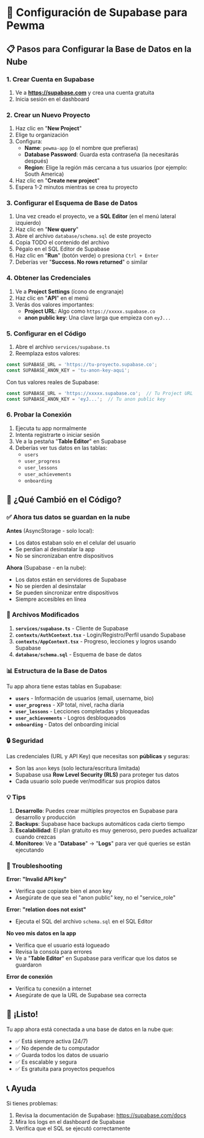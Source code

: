 # 🚀 Configuración de Supabase para Pewma

## 📋 Pasos para Configurar la Base de Datos en la Nube

### 1. Crear Cuenta en Supabase

1. Ve a **https://supabase.com** y crea una cuenta gratuita
2. Inicia sesión en el dashboard

### 2. Crear un Nuevo Proyecto

1. Haz clic en "**New Project**"
2. Elige tu organización
3. Configura:
   - **Name**: `pewma-app` (o el nombre que prefieras)
   - **Database Password**: Guarda esta contraseña (la necesitarás después)
   - **Region**: Elige la región más cercana a tus usuarios (por ejemplo: South America)
4. Haz clic en "**Create new project**"
5. Espera 1-2 minutos mientras se crea tu proyecto

### 3. Configurar el Esquema de Base de Datos

1. Una vez creado el proyecto, ve a **SQL Editor** (en el menú lateral izquierdo)
2. Haz clic en "**New query**"
3. Abre el archivo `database/schema.sql` de este proyecto
4. Copia TODO el contenido del archivo
5. Pégalo en el SQL Editor de Supabase
6. Haz clic en "**Run**" (botón verde) o presiona `Ctrl + Enter`
7. Deberías ver "**Success. No rows returned**" o similar

### 4. Obtener las Credenciales

1. Ve a **Project Settings** (ícono de engranaje)
2. Haz clic en "**API**" en el menú
3. Verás dos valores importantes:
   - **Project URL**: Algo como `https://xxxxx.supabase.co`
   - **anon public key**: Una clave larga que empieza con `eyJ...`

### 5. Configurar en el Código

1. Abre el archivo `services/supabase.ts`
2. Reemplaza estos valores:

```typescript
const SUPABASE_URL = 'https://tu-proyecto.supabase.co';
const SUPABASE_ANON_KEY = 'tu-anon-key-aqui';
```

Con tus valores reales de Supabase:

```typescript
const SUPABASE_URL = 'https://xxxxx.supabase.co';  // Tu Project URL
const SUPABASE_ANON_KEY = 'eyJ...';  // Tu anon public key
```

### 6. Probar la Conexión

1. Ejecuta tu app normalmente
2. Intenta registrarte o iniciar sesión
3. Ve a la pestaña "**Table Editor**" en Supabase
4. Deberías ver tus datos en las tablas:
   - `users`
   - `user_progress`
   - `user_lessons`
   - `user_achievements`
   - `onboarding`

## 🎯 ¿Qué Cambió en el Código?

### ✅ Ahora tus datos se guardan en la nube

**Antes** (AsyncStorage - solo local):
- Los datos estaban solo en el celular del usuario
- Se perdían al desinstalar la app
- No se sincronizaban entre dispositivos

**Ahora** (Supabase - en la nube):
- Los datos están en servidores de Supabase
- No se pierden al desinstalar
- Se pueden sincronizar entre dispositivos
- Siempre accesibles en línea

### 📁 Archivos Modificados

1. **`services/supabase.ts`** - Cliente de Supabase
2. **`contexts/AuthContext.tsx`** - Login/Registro/Perfil usando Supabase
3. **`contexts/AppContext.tsx`** - Progreso, lecciones y logros usando Supabase
4. **`database/schema.sql`** - Esquema de base de datos

### 📊 Estructura de la Base de Datos

Tu app ahora tiene estas tablas en Supabase:

- **`users`** - Información de usuarios (email, username, bio)
- **`user_progress`** - XP total, nivel, racha diaria
- **`user_lessons`** - Lecciones completadas y bloqueadas
- **`user_achievements`** - Logros desbloqueados
- **`onboarding`** - Datos del onboarding inicial

### 🔒 Seguridad

Las credenciales (URL y API Key) que necesitas son **públicas** y seguras:
- Son las `anon` keys (solo lectura/escritura limitada)
- Supabase usa **Row Level Security (RLS)** para proteger tus datos
- Cada usuario solo puede ver/modificar sus propios datos

### 💡 Tips

1. **Desarrollo**: Puedes crear múltiples proyectos en Supabase para desarrollo y producción
2. **Backups**: Supabase hace backups automáticos cada cierto tiempo
3. **Escalabilidad**: El plan gratuito es muy generoso, pero puedes actualizar cuando crezcas
4. **Monitoreo**: Ve a "**Database**" → "**Logs**" para ver qué queries se están ejecutando

### 🐛 Troubleshooting

**Error: "Invalid API key"**
- Verifica que copiaste bien el anon key
- Asegúrate de que sea el "anon public" key, no el "service_role"

**Error: "relation does not exist"**
- Ejecuta el SQL del archivo `schema.sql` en el SQL Editor

**No veo mis datos en la app**
- Verifica que el usuario está logueado
- Revisa la consola para errores
- Ve a "**Table Editor**" en Supabase para verificar que los datos se guardaron

**Error de conexión**
- Verifica tu conexión a internet
- Asegúrate de que la URL de Supabase sea correcta

## 🎉 ¡Listo!

Tu app ahora está conectada a una base de datos en la nube que:
- ✅ Está siempre activa (24/7)
- ✅ No depende de tu computador
- ✅ Guarda todos los datos de usuario
- ✅ Es escalable y segura
- ✅ Es gratuita para proyectos pequeños

## 📞 Ayuda

Si tienes problemas:
1. Revisa la documentación de Supabase: https://supabase.com/docs
2. Mira los logs en el dashboard de Supabase
3. Verifica que el SQL se ejecutó correctamente

